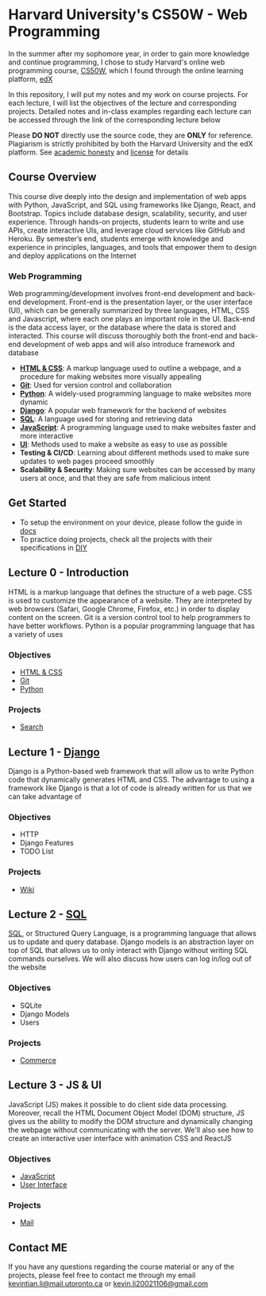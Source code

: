 # Harvard University's CS50W - Web Programming

In the summer after my sophomore year, in order to gain more knowledge and continue programming, I chose to study Harvard's online web programming course, [CS50W](https://cs50.harvard.edu/web/2020/), which I found through the online learning platform, [edX](https://www.edx.org/)<br/>

In this repository, I will put my notes and my work on course projects. For each lecture, I will list the objectives of the lecture and corresponding projects. Detailed notes and in-class examples regarding each lecture can be accessed through the link of the corresponding lecture below

Please <strong>DO NOT</strong> directly use the source code, they are <strong>ONLY</strong> for reference. Plagiarism is strictly prohibited by both the Harvard University and the edX platform. See [academic honesty](https://cs50.harvard.edu/college/2021/fall/syllabus/#academic-honesty) and [license](https://cs50.harvard.edu/web/2020/license/) for details

## Course Overview

This course dive deeply into the design and implementation of web apps with Python, JavaScript, and SQL using frameworks like Django, React, and Bootstrap. Topics include database design, scalability, security, and user experience. Through hands-on projects, students learn to write and use APIs, create interactive UIs, and leverage cloud services like GitHub and Heroku. By semester’s end, students emerge with knowledge and experience in principles, languages, and tools that empower them to design and deploy applications on the Internet

### Web Programming

Web programming/development involves front-end development and back-end development. Front-end is the presentation layer, or the user interface (UI), which can be generally summarized by three languages, HTML, CSS and Javascript, where each one plays an important role in the UI. Back-end is the data access layer, or the database where the data is stored and interacted. This course will discuss thoroughly both the front-end and back-end development of web apps and will also introduce framework and database

- **[HTML & CSS](#lecture-0---introduction)**: A markup language used to outline a webpage, and a procedure for making websites more visually appealing
- **[Git](#lecture-0---introduction)**: Used for version control and collaboration
- **[Python](#lecture-0---introduction)**: A widely-used programming language to make websites more dynamic
- **[Django](#lecture-1---django)**: A popular web framework for the backend of websites
- **[SQL](#lecture-2---sql)**: A language used for storing and retrieving data
- **[JavaScript](#lecture-3---js--ui)**: A programming language used to make websites faster and more interactive
- **[UI](#lecture-3---js--ui)**: Methods used to make a website as easy to use as possible
- **Testing & CI/CD**: Learning about different methods used to make sure updates to web pages proceed smoothly
- **Scalability & Security**: Making sure websites can be accessed by many users at once, and that they are safe from malicious intent

## Get Started

- To setup the environment on your device, please follow the guide in [docs](docs/)
- To practice doing projects, check all the projects with their specifications in [DIY](DIY/)

## Lecture 0 - Introduction

HTML is a markup language that defines the structure of a web page. CSS is used to customize the appearance of a website. They are interpreted by web browsers (Safari, Google Chrome, Firefox, etc.) in order to display content on the screen. Git is a version control tool to help programmers to have better workflows. Python is a popular programming language that has a variety of uses

### Objectives

- [HTML & CSS](0.Introduction/HTML_CSS/)
- [Git](0.Introduction/git/)
- [Python](0.Introduction/python/)

### Projects

- [Search](0.Introduction/search/)

## Lecture 1 - [Django](1.Django/)

Django is a Python-based web framework that will allow us to write Python code that dynamically generates HTML and CSS. The advantage to using a framework like Django is that a lot of code is already written for us that we can take advantage of

### Objectives

- HTTP
- Django Features
- TODO List

### Projects

- [Wiki](1.Django/wiki/)

## Lecture 2 - [SQL](2.SQL/)

[SQL](https://www.w3schools.com/sql/), or Structured Query Language, is a programming language that allows us to update and query database. Django models is an abstraction layer on top of SQL that allows us to only interact with Django without writing SQL commands ourselves. We will also discuss how users can log in/log out of the website

### Objectives

- SQLite
- Django Models
- Users

### Projects

- [Commerce](2.SQL/commerce/)

## Lecture 3 - JS & UI

JavaScript (JS) makes it possible to do client side data processing. Moreover, recall the HTML Document Object Model (DOM) structure, JS gives us the ability to modify the DOM structure and dynamically changing the webpage without communicating with the server. We'll also see how to create an interactive user interface with animation CSS and ReactJS

### Objectives

- [JavaScript](3.JS_UI/JavaScript/)
- [User Interface](3.JS_UI/UserInterface)

### Projects

- [Mail](3.JS_UI/mail/)

## Contact ME

If you have any questions regarding the course material or any of the projects, please feel free to contact me through my email <kevintian.li@mail.utoronto.ca> or <kevin.li20021106@gmail.com>
